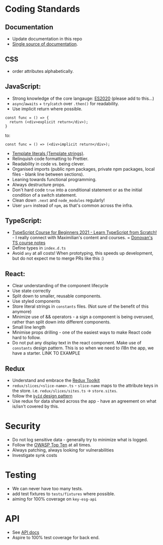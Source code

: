 # Coding Standards

## Documentation

- Update documentation in this repo
- [Single source of documentation](./single-source-of-docs.md).

## CSS

- order attributes alphabetically.

## JavaScript:

- Strong knowledge of the core langauge: [ES2020](https://www.freecodecamp.org/news/javascript-new-features-es2020/) (please add to this...)
- `async`/`awaits` + `try`/`catch` over `.then()` for readability.
- Use implicit return where possible.

```
const func = () => {
  return (<div>explicit return</div>);
}
```

to:

`const func = () => (<div>implicit return</div>);`

- [Template literals (Template strings)](https://developer.mozilla.org/en-US/docs/Web/JavaScript/Reference/Template_literals).
- Relinquish code formatting to Prettier.
- Readability in code vs. being clever.
- Organised imports (public npm packages, private npm packages, local files - blank line between sections).
- Leaning towards functional programming.
- Always destructure props.
- Don't hard code `true` into a conditional statement or as the initial condition of a switch statement.
- Clean down `.next` and `node_modules` regularly!
- User `yarn` instead of `npm`, as that's common across the infra.

## TypeScript:

- [TypeScript Course for Beginners 2021 - Learn TypeScript from Scratch!](https://www.youtube.com/watch?v=BwuLxPH8IDs) - I really connect with Maximilian's content and courses.
  = [Donovan's TS course notes](http://hop.ie/blog/learning-typescript/)
- Define types in `index.d.ts`
- Avoid `any` at all costs! When prototyping, this speeds up development, but do not expect me to merge PRs like this :)

## React:

- Clear understanding of the component lifecycle
- Use state correctly
- Split down to smaller, reusable components.
- Use styled components
- Store literal strings in `constants` files. (Not sure of the benefit of this anymore)
- Minimize use of && operators - a sign a component is being overused, rather than split down into different components.
- Small line length
- Minimise props drilling - one of the easiest ways to make React code hard to follow.
- Do not put any display text in the react component. Make use of `constants` design pattern. This is so when we need to i18n the app, we have a starter. LINK TO EXAMPLE

## Redux

- Understand and embrace the [Redux Toolkit](https://redux-toolkit.js.org/)
- `redux/slices/<slice-name>.ts` - `slice-name` maps to the attribute keys in the store. i.e. `redux/slices/sites.ts` -> `store.sites`.
- follow the [`byId` design pattern](https://redux.js.org/usage/structuring-reducers/normalizing-state-shape)
- Use redux for data shared across the app - have an agreement on what is/isn't covered by this.

# Security

- Do not log sensitive data - generally try to minimize what is logged.
- Follow the [OWASP Top Ten](https://owasp.org/www-project-top-ten/) at all times.
- Always patching, always looking for vulnerabilities
- Investigate synk costs

# Testing

- We can never have too many tests.
- add test fixtures to `tests/fixtures` where possible.
- aiming for 100% coverage on `key-esg-api`

# API

- See [API docs](./api.md)
- Aspire to 100% test coverage for back end.
